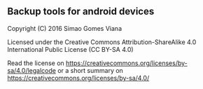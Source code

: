## Backup tools for android devices

Copyright (C) 2016 Simao Gomes Viana


Licensed under the Creative Commons Attribution-ShareAlike 4.0 International Public License (CC BY-SA 4.0)

Read the license on https://creativecommons.org/licenses/by-sa/4.0/legalcode or a short summary on https://creativecommons.org/licenses/by-sa/4.0/


